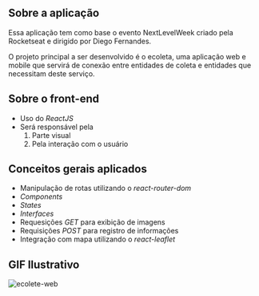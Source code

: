 ## Sobre a aplicação

Essa aplicação tem como base o evento NextLevelWeek criado pela Rocketseat e dirigido por Diego Fernandes.

O projeto principal a ser desenvolvido é o ecoleta, uma aplicação web e mobile que servirá de conexão entre entidades de coleta e entidades que necessitam deste serviço.

## Sobre o front-end
- Uso do _ReactJS_
- Será responsável pela
    1. Parte visual
    2. Pela interação com o usuário

## Conceitos gerais aplicados
- Manipulação de rotas utilizando o _react-router-dom_
- _Components_
- _States_
- _Interfaces_
- Requesições _GET_ para exibição de imagens
- Requisições _POST_ para registro de informações
- Integração com mapa utilizando o _react-leaflet_

## GIF Ilustrativo
![ecolete-web](https://user-images.githubusercontent.com/40447101/83906808-a36d1c00-a73a-11ea-8164-ad31b01b0a7d.gif)
